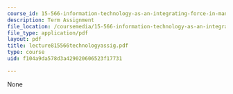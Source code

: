 ```yaml
---
course_id: 15-566-information-technology-as-an-integrating-force-in-manufacturing-spring-2003
description: Term Assignment
file_location: /coursemedia/15-566-information-technology-as-an-integrating-force-in-manufacturing-spring-2003/f104a9da578d3a429020606523f17731_lecture815566technologyassig.pdf
file_type: application/pdf
layout: pdf
title: lecture815566technologyassig.pdf
type: course
uid: f104a9da578d3a429020606523f17731

---
```

None